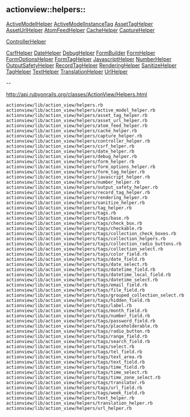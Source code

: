 ## actionview::helpers::

[ActiveModelHelper](http://api.rubyonrails.org/classes/ActionView/Helpers/ActiveModelHelper.html)
[ActiveModelInstanceTag](http://api.rubyonrails.org/classes/ActionView/Helpers/ActiveModelInstanceTag.html)
[AssetTagHelper](http://api.rubyonrails.org/classes/ActionView/Helpers/AssetTagHelper.html)
[AssetUrlHelper](http://api.rubyonrails.org/classes/ActionView/Helpers/AssetUrlHelper.html)
[AtomFeedHelper](http://api.rubyonrails.org/classes/ActionView/Helpers/AtomFeedHelper.html)
[CacheHelper](http://api.rubyonrails.org/classes/ActionView/Helpers/CacheHelper.html)
[CaptureHelper](http://api.rubyonrails.org/classes/ActionView/Helpers/CaptureHelper.html)

[ControllerHelper](https://github.com/rails/rails/blob/master/actionview/lib/action_view/helpers/controller_helper.rb)

[CsrfHelper](http://api.rubyonrails.org/classes/ActionView/Helpers/CsrfHelper.html)
[DateHelper](http://api.rubyonrails.org/classes/ActionView/Helpers/DateHelper.html)
[DebugHelper](http://api.rubyonrails.org/classes/ActionView/Helpers/DebugHelper.html)
[FormBuilder](http://api.rubyonrails.org/classes/ActionView/Helpers/FormBuilder.html)
[FormHelper](http://api.rubyonrails.org/classes/ActionView/Helpers/FormHelper.html)
[FormOptionsHelper](http://api.rubyonrails.org/classes/ActionView/Helpers/FormOptionsHelper.html)
[FormTagHelper](http://api.rubyonrails.org/classes/ActionView/Helpers/FormTagHelper.html)
[JavascriptHelper](http://api.rubyonrails.org/classes/ActionView/Helpers/JavaScriptHelper.html)
[NumberHelper](http://api.rubyonrails.org/classes/ActionView/Helpers/NumberHelper.html)
[OutputSafetyHelper](http://api.rubyonrails.org/classes/ActionView/Helpers/OutputSafetyHelper.html)
[RecordTagHelper](http://api.rubyonrails.org/classes/ActionView/Helpers/RecordTagHelper.html)
[RenderingHelper](http://api.rubyonrails.org/classes/ActionView/Helpers/RenderingHelper.html)
[SanitizeHelper](http://api.rubyonrails.org/classes/ActionView/Helpers/SanitizeHelper.html)
[TagHelper](http://api.rubyonrails.org/classes/ActionView/Helpers/TagHelper.html)
[TextHelper](http://api.rubyonrails.org/classes/ActionView/Helpers/TextHelper.html)
[TranslationHelper](http://api.rubyonrails.org/classes/ActionView/Helpers/TranslationHelper.html)
[UrlHelper](http://api.rubyonrails.org/classes/ActionView/Helpers/UrlHelper.html)


--

http://api.rubyonrails.org/classes/ActionView/Helpers.html

```
actionview/lib/action_view/helpers.rb
actionview/lib/action_view/helpers/active_model_helper.rb
actionview/lib/action_view/helpers/asset_tag_helper.rb
actionview/lib/action_view/helpers/asset_url_helper.rb
actionview/lib/action_view/helpers/atom_feed_helper.rb
actionview/lib/action_view/helpers/cache_helper.rb
actionview/lib/action_view/helpers/capture_helper.rb
actionview/lib/action_view/helpers/controller_helper.rb
actionview/lib/action_view/helpers/csrf_helper.rb
actionview/lib/action_view/helpers/date_helper.rb
actionview/lib/action_view/helpers/debug_helper.rb
actionview/lib/action_view/helpers/form_helper.rb
actionview/lib/action_view/helpers/form_options_helper.rb
actionview/lib/action_view/helpers/form_tag_helper.rb
actionview/lib/action_view/helpers/javascript_helper.rb
actionview/lib/action_view/helpers/number_helper.rb
actionview/lib/action_view/helpers/output_safety_helper.rb
actionview/lib/action_view/helpers/record_tag_helper.rb
actionview/lib/action_view/helpers/rendering_helper.rb
actionview/lib/action_view/helpers/sanitize_helper.rb
actionview/lib/action_view/helpers/tag_helper.rb
actionview/lib/action_view/helpers/tags.rb
actionview/lib/action_view/helpers/tags/base.rb
actionview/lib/action_view/helpers/tags/check_box.rb
actionview/lib/action_view/helpers/tags/checkable.rb
actionview/lib/action_view/helpers/tags/collection_check_boxes.rb
actionview/lib/action_view/helpers/tags/collection_helpers.rb
actionview/lib/action_view/helpers/tags/collection_radio_buttons.rb
actionview/lib/action_view/helpers/tags/collection_select.rb
actionview/lib/action_view/helpers/tags/color_field.rb
actionview/lib/action_view/helpers/tags/date_field.rb
actionview/lib/action_view/helpers/tags/date_select.rb
actionview/lib/action_view/helpers/tags/datetime_field.rb
actionview/lib/action_view/helpers/tags/datetime_local_field.rb
actionview/lib/action_view/helpers/tags/datetime_select.rb
actionview/lib/action_view/helpers/tags/email_field.rb
actionview/lib/action_view/helpers/tags/file_field.rb
actionview/lib/action_view/helpers/tags/grouped_collection_select.rb
actionview/lib/action_view/helpers/tags/hidden_field.rb
actionview/lib/action_view/helpers/tags/label.rb
actionview/lib/action_view/helpers/tags/month_field.rb
actionview/lib/action_view/helpers/tags/number_field.rb
actionview/lib/action_view/helpers/tags/password_field.rb
actionview/lib/action_view/helpers/tags/placeholderable.rb
actionview/lib/action_view/helpers/tags/radio_button.rb
actionview/lib/action_view/helpers/tags/range_field.rb
actionview/lib/action_view/helpers/tags/search_field.rb
actionview/lib/action_view/helpers/tags/select.rb
actionview/lib/action_view/helpers/tags/tel_field.rb
actionview/lib/action_view/helpers/tags/text_area.rb
actionview/lib/action_view/helpers/tags/text_field.rb
actionview/lib/action_view/helpers/tags/time_field.rb
actionview/lib/action_view/helpers/tags/time_select.rb
actionview/lib/action_view/helpers/tags/time_zone_select.rb
actionview/lib/action_view/helpers/tags/translator.rb
actionview/lib/action_view/helpers/tags/url_field.rb
actionview/lib/action_view/helpers/tags/week_field.rb
actionview/lib/action_view/helpers/text_helper.rb
actionview/lib/action_view/helpers/translation_helper.rb
actionview/lib/action_view/helpers/url_helper.rb
```